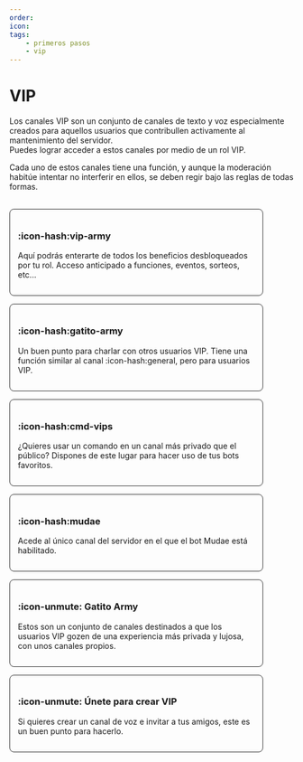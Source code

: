 ```yaml
---
order: 
icon: 
tags:
    - primeros pasos
    - vip
---
```


<style>
.masonry {
    display: grid;
    grid-template-columns: repeat(auto-fill, minmax(280px, 1fr));
    grid-gap: 1em;
    grid-auto-rows: min-content;
}

.item {
    border: 1px solid rgb(45, 45, 45);
    border-radius: 8px;
    padding: 1em;
    box-sizing: border-box;
    max-width: 450px;
    word-wrap: break-word;
}
</style>

# VIP
Los canales VIP son un conjunto de canales de texto y voz especialmente creados para aquellos usuarios que contribullen activamente al mantenimiento del servidor.<br>Puedes lograr acceder a estos canales por medio de un rol VIP.

Cada uno de estos canales tiene una función, y aunque la moderación habitúe intentar no interferir en ellos, se deben regir bajo las reglas de todas formas.

<br>

<div class="masonry">
<div class="item">

### :icon-hash:vip-army
Aquí podrás enterarte de todos los beneficios desbloqueados por tu rol. Acceso anticipado a funciones, eventos, sorteos, etc...

</div>
<div class="item">

### :icon-hash:gatito-army
Un buen punto para charlar con otros usuarios VIP. Tiene una función similar al canal :icon-hash:general, pero para usuarios VIP.

</div>
<div class="item">

### :icon-hash:cmd-vips
¿Quieres usar un comando en un canal más privado que el público? Dispones de este lugar para hacer uso de tus bots favoritos.

</div>
<div class="item">

### :icon-hash:mudae
Acede al único canal del servidor en el que el bot Mudae está habilitado.

</div>
<div class="item">

### :icon-unmute: Gatito Army
Estos son un conjunto de canales destinados a que los usuarios VIP gozen de una experiencia más privada y lujosa, con unos canales propios.

</div>
<div class="item">

### :icon-unmute: Únete para crear VIP
Si quieres crear un canal de voz e invitar a tus amigos, este es un buen punto para hacerlo.

</div>
</div>
